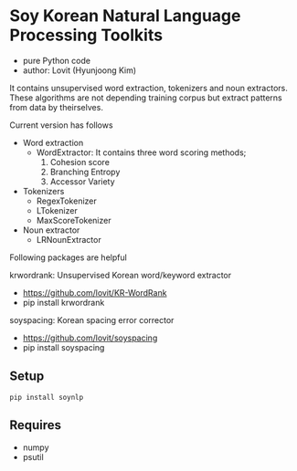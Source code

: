 # Soy Korean Natural Language Processing Toolkits

- pure Python code
- author: Lovit (Hyunjoong Kim)

It contains unsupervised word extraction, tokenizers and noun extractors. These algorithms are not depending training corpus but extract patterns from data by theirselves.

Current version has follows

- Word extraction
	- WordExtractor: It contains three word scoring methods; 
		1. Cohesion score
		1. Branching Entropy
		1. Accessor Variety
- Tokenizers
	- RegexTokenizer
	- LTokenizer
	- MaxScoreTokenizer	
- Noun extractor
	- LRNounExtractor 

Following packages are helpful

krwordrank: Unsupervised Korean word/keyword extractor
- https://github.com/lovit/KR-WordRank
- pip install krwordrank

soyspacing: Korean spacing error corrector
- https://github.com/lovit/soyspacing
- pip install soyspacing

## Setup

	pip install soynlp

## Requires

- numpy 
- psutil
